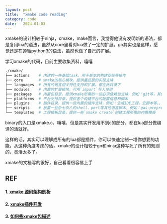 ```yaml
---
layout: post
title:  "xmake code reading"
category: code
date:   2024-01-03
---
```


xmake的设计相较于ninja，cmake，make而言，我觉得他没有发明新的语法，都是复用lua的语法，虽然从core里看对lua做了一定的扩展。gn其实也是这样，感觉还是在遵循python3的语法，虽然也做了自己的扩展。

学习xmake的代码，目前主要收集资料，嘻嘻

```bash
./xmake/
├── actions    # 内建的一些基础task，用于基本的构建安装等操作
├── core       # xmake的核心模块，提供最底层的实现支持
├── languages  # 所有的语言相关特性支持和扩展，都在此目录下
├── modules    # 内置的扩展模块，可用`import`导入使用
├── packages   # 内置包目录，提供xmake所需的一些必须依赖包支持，例如：git等，其他第三方包放在独立xmake-repo下
├── platforms  # 平台支持目录，提供各个构建平台的配置信息和脚本
├── plugins    # 插件目录，提供一些内置的插件支持，例如：生成IDE工程，宏脚本等。。
├── scripts    # 放置一些杂七杂八的shell、perl等其他语言脚本，例如：gas-preprocessor.pl
└── templates  # 工程模板目录，提供一些`xmake create`创建工程所需的内置模板 
```

binary的入口是xmake.c，嘻嘻，但是其实开发用不到c的部分，都在lua部分做编译的活就好。

这样的话，其实可以理解成所有的lua都是插件，你可以快速定制一堆你想要的功能，从这种角度考虑的话，xmake的设计相较于gn和ninja这种写死了所有的规则的，灵活太多了。

xmake的文档写的很好，自己看看很容易上手

## REF

#### 1. [xmake 源码架构剖析](https://zhuanlan.zhihu.com/p/29760148)

#### 2. [xmake插件开发](https://tboox.org/cn/2021/04/29/xmake-summer-ospp/)

#### 3. [如何些xmake包描述](https://zhuanlan.zhihu.com/p/651108523)
